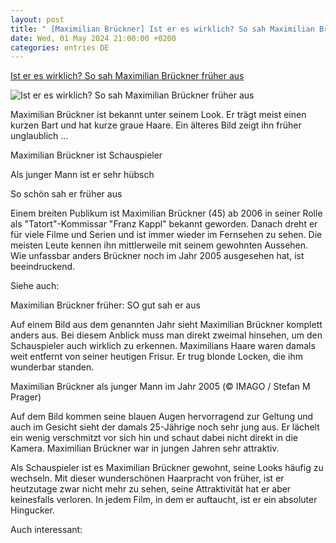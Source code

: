 ```yaml
---
layout: post
title: " [Maximilian Brückner] Ist er es wirklich? So sah Maximilian Brückner früher aus"
date: Wed, 01 May 2024 21:00:00 +0200
categories: entries DE
---
```

[Ist er es wirklich? So sah Maximilian Brückner früher aus](https://www.promipool.de/stars/ist-er-es-wirklich-so-sah-maximilian-brueckner-frueher-aus)

![Ist er es wirklich? So sah Maximilian Brückner früher aus](https://img.promipool.de/www-promipool-de/image/upload/c_fit,h_1200,w_1200,c_fill,g_faces,w_1200,h_630,q_auto:eco,f_webp/Maximilian_Bruckner_hp15rkifd6)

Maximilian Brückner ist bekannt unter seinem Look. Er trägt meist einen kurzen Bart und hat kurze graue Haare. Ein älteres Bild zeigt ihn früher unglaublich ...

Maximilian Brückner ist Schauspieler

Als junger Mann ist er sehr hübsch

So schön sah er früher aus

Einem breiten Publikum ist Maximilian Brückner (45) ab 2006 in seiner Rolle als "Tatort"-Kommissar "Franz Kappl" bekannt geworden. Danach dreht er für viele Filme und Serien und ist immer wieder im Fernsehen zu sehen. Die meisten Leute kennen ihn mittlerweile mit seinem gewohnten Aussehen. Wie unfassbar anders Brückner noch im Jahr 2005 ausgesehen hat, ist beeindruckend.

Siehe auch:

Maximilian Brückner früher: SO gut sah er aus

Auf einem Bild aus dem genannten Jahr sieht Maximilian Brückner komplett anders aus. Bei diesem Anblick muss man direkt zweimal hinsehen, um den Schauspieler auch wirklich zu erkennen. Maximilians Haare waren damals weit entfernt von seiner heutigen Frisur. Er trug blonde Locken, die ihm wunderbar standen.

Maximilian Brückner als junger Mann im Jahr 2005 (© IMAGO / Stefan M Prager)

Auf dem Bild kommen seine blauen Augen hervorragend zur Geltung und auch im Gesicht sieht der damals 25-Jährige noch sehr jung aus. Er lächelt ein wenig verschmitzt vor sich hin und schaut dabei nicht direkt in die Kamera. Maximilian Brückner war in jungen Jahren sehr attraktiv.

Als Schauspieler ist es Maximilian Brückner gewohnt, seine Looks häufig zu wechseln. Mit dieser wunderschönen Haarpracht von früher, ist er heutzutage zwar nicht mehr zu sehen, seine Attraktivität hat er aber keinesfalls verloren. In jedem Film, in dem er auftaucht, ist er ein absoluter Hingucker.

Auch interessant:

